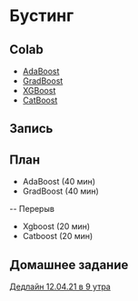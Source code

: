 # Бустинг

## Colab
* [AdaBoost](https://colab.research.google.com/github/samstikhin/ml2021/blob/master/05-DTandRF/1-AdaBoost.ipynb)
* [GradBoost](https://colab.research.google.com/github/samstikhin/ml2021/blob/master/05-DTandRF/2-GradBoost.ipynb)
* [XGBoost](https://colab.research.google.com/github/samstikhin/ml2021/blob/master/05-DTandRF/3-Xgboost.ipynb)
* [CatBoost](https://colab.research.google.com/github/samstikhin/ml2021/blob/master/05-DTandRF/4-CatBoost.ipynb)

## Запись

## План
* AdaBoost (40 мин)
* GradBoost (40 мин)

-- Перерыв
* Xgboost (20 мин)
* Catboost (20 мин)


## Домашнее задание
[Дедлайн 12.04.21 в 9 утра](https://ulearn.me/course/ml/X_regression_bff768cf-f9df-4afd-967b-e7b86931c8ae)
